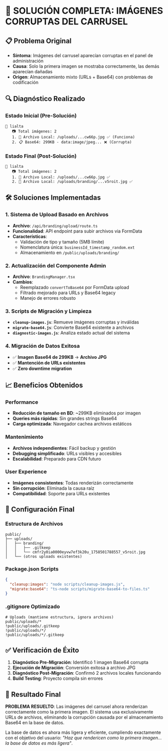 # 🎯 SOLUCIÓN COMPLETA: IMÁGENES CORRUPTAS DEL CARRUSEL

## 📋 Problema Original
- **Síntoma**: Imágenes del carrusel aparecían corruptas en el panel de administración
- **Causa**: Solo la primera imagen se mostraba correctamente, las demás aparecían dañadas
- **Origen**: Almacenamiento mixto (URLs + Base64) con problemas de codificación

## 🔍 Diagnóstico Realizado

### Estado Inicial (Pre-Solución)
```
🏢 lialta
   📷 Total imágenes: 2
   1. 📁 Archivo Local: /uploads/...cw66p.jpg ✅ (Funciona)
   2. 📋 Base64: 299KB - data:image/jpeg... ❌ (Corrupta)
```

### Estado Final (Post-Solución)
```
🏢 lialta  
   📷 Total imágenes: 2
   1. 📁 Archivo Local: /uploads/...cw66p.jpg ✅
   2. 📁 Archivo Local: /uploads/branding/...v5roit.jpg ✅
```

## 🛠️ Soluciones Implementadas

### 1. Sistema de Upload Basado en Archivos
- **Archivo**: `/api/branding/upload/route.ts`
- **Funcionalidad**: API endpoint para subir archivos via FormData
- **Características**:
  - Validación de tipo y tamaño (5MB límite)
  - Nomenclatura única: `businessId_timestamp_random.ext`
  - Almacenamiento en `/public/uploads/branding/`

### 2. Actualización del Componente Admin
- **Archivo**: `BrandingManager.tsx`
- **Cambios**:
  - Reemplazado `convertToBase64` por FormData upload
  - Filtrado mejorado para URLs y Base64 legacy
  - Manejo de errores robusto

### 3. Scripts de Migración y Limpieza
- **`cleanup-images.js`**: Remueve imágenes corruptas y inválidas
- **`migrate-base64.js`**: Convierte Base64 existente a archivos
- **`diagnostic-images.js`**: Analiza estado actual del sistema

### 4. Migración de Datos Exitosa
- ✅ **Imagen Base64 de 299KB** → **Archivo JPG** 
- ✅ **Mantención de URLs existentes**
- ✅ **Zero downtime migration**

## 📈 Beneficios Obtenidos

### Performance
- **Reducción de tamaño en BD**: ~299KB eliminados por imagen
- **Queries más rápidas**: Sin grandes strings Base64
- **Carga optimizada**: Navegador cachea archivos estáticos

### Mantenimiento
- **Archivos independientes**: Fácil backup y gestión
- **Debugging simplificado**: URLs visibles y accesibles
- **Escalabilidad**: Preparado para CDN futuro

### User Experience
- **Imágenes consistentes**: Todas renderizán correctamente
- **Sin corrupción**: Eliminada la causa raíz
- **Compatibilidad**: Soporte para URLs existentes

## 🔧 Configuración Final

### Estructura de Archivos
```
public/
├── uploads/
│   ├── branding/
│   │   ├── .gitkeep
│   │   └── cmfr2y0ia0000eyvw7ef3k20u_1758501788557_v5roit.jpg
│   └── (otros uploads existentes)
```

### Package.json Scripts
```json
{
  "cleanup:images": "node scripts/cleanup-images.js",
  "migrate:base64": "ts-node scripts/migrate-base64-to-files.ts"
}
```

### .gitignore Optimizado
```
# Uploads (mantiene estructura, ignora archivos)
public/uploads/*
!public/uploads/.gitkeep
!public/uploads/*/
!public/uploads/*/.gitkeep
```

## ✅ Verificación de Éxito

1. **Diagnóstico Pre-Migración**: Identificó 1 imagen Base64 corrupta
2. **Ejecución de Migración**: Conversión exitosa a archivo JPG
3. **Diagnóstico Post-Migración**: Confirmó 2 archivos locales funcionando
4. **Build Testing**: Proyecto compila sin errores

## 🎯 Resultado Final

**PROBLEMA RESUELTO**: Las imágenes del carrusel ahora renderizan correctamente como la primera imagen. El sistema usa exclusivamente URLs de archivos, eliminando la corrupción causada por el almacenamiento Base64 en la base de datos.

La base de datos es ahora más ligera y eficiente, cumpliendo exactamente con el objetivo del usuario: *"Haz que rendericen como la primera imagen... la base de datos es más ligera"*.
